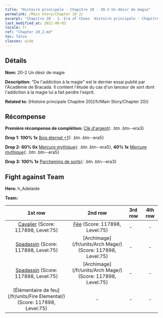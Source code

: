 ```yaml
---
title: "Histoire principale - Chapitre 20 - 20-2 Un désir de magie"
permalink: /Main Story/Chapter 20_2/
excerpt: "Chapitre 20 - 2. Era of Chaos  Histoire principale - Chapitre 20_2. 20-2 Un désir de magie"
last_modified_at: 2021-06-03
locale: fr
ref: "Chapter 20_2.md"
toc: false
classes: wide
---
```


## Détails

 **Nom:** 20-2 Un désir de magie

 **Description:** \"De l'addiction à la magie\" est le dernier essai publié par l'Académie de Bracada. Il contient l'étude du cas d'un lanceur de sort dont l'addiction à la magie lui a fait perdre l'esprit.

 **Related to:** [Histoire principale Chapitre 20](/fr/Main Story/Chapter 20/)

## Récompense

 **Première récompense de complétion:** [Clé d'argent](/ItemsFR/con_693/){: .btn .btn--era3}

 **Drop 1:** **100% 1x** [Bois éternel +1](/ItemsFR/mat_69/){: .btn .btn--era5}

 **Drop 2:** **60% 0x** [Mercure mythique](/ItemsFR/mat_63/){: .btn .btn--era5}, **40% 1x** [Mercure mythique](/ItemsFR/mat_63/){: .btn .btn--era5}

 **Drop 3:** **100% 1x** [Parchemins de sorts](/ItemsFR/con_694/){: .btn .btn--era3}


## Fight against Team
 **Hero:** h_Adelaide

 **Team:**


  | 1st row | 2nd row | 3rd row | 4th row |
  |:----:|:----:|:----|:----:|
  | [Cavalier](/fr/units/Cavalier/) (Score: 117898, Level:75)  | [Fée](/fr/units/Sprite/) (Score: 117898, Level:75)  | - | - |
  | [Spadassin](/fr/units/Swordsman/) (Score: 117898, Level:75)  | [Archimage](/fr/units/Arch Mage/) (Score: 117898, Level:75)  | - | - |
  | [Spadassin](/fr/units/Swordsman/) (Score: 117898, Level:75)  | [Archimage](/fr/units/Arch Mage/) (Score: 117898, Level:75)  | - | - |
  | [Élémentaire de feu](/fr/units/Fire Elemental/) (Score: 117898, Level:75)  | - | - | - |


